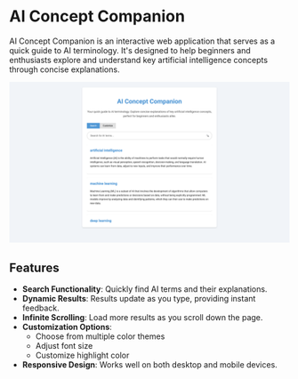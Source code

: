 # AI Concept Companion

AI Concept Companion is an interactive web application that serves as a quick guide to AI terminology. It's designed to help beginners and enthusiasts explore and understand key artificial intelligence concepts through concise explanations.

![AI Concept Companion Screenshot](screenshot.png)

## Features

- **Search Functionality**: Quickly find AI terms and their explanations.
- **Dynamic Results**: Results update as you type, providing instant feedback.
- **Infinite Scrolling**: Load more results as you scroll down the page.
- **Customization Options**: 
  - Choose from multiple color themes
  - Adjust font size
  - Customize highlight color
- **Responsive Design**: Works well on both desktop and mobile devices.
